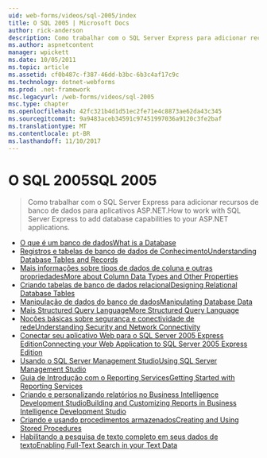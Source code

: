 ```yaml
---
uid: web-forms/videos/sql-2005/index
title: O SQL 2005 | Microsoft Docs
author: rick-anderson
description: Como trabalhar com o SQL Server Express para adicionar recursos de banco de dados para aplicativos ASP.NET.
ms.author: aspnetcontent
manager: wpickett
ms.date: 10/05/2011
ms.topic: article
ms.assetid: cf0b487c-f387-46dd-b3bc-6b3c4af17c9c
ms.technology: dotnet-webforms
ms.prod: .net-framework
msc.legacyurl: /web-forms/videos/sql-2005
msc.type: chapter
ms.openlocfilehash: 42fc321b4d1d51ec2fe71e4c8873ae62da43c345
ms.sourcegitcommit: 9a9483aceb34591c97451997036a9120c3fe2baf
ms.translationtype: MT
ms.contentlocale: pt-BR
ms.lasthandoff: 11/10/2017
---
```

<a name="sql-2005"></a><span data-ttu-id="6cf52-103">O SQL 2005</span><span class="sxs-lookup"><span data-stu-id="6cf52-103">SQL 2005</span></span>
====================
> <span data-ttu-id="6cf52-104">Como trabalhar com o SQL Server Express para adicionar recursos de banco de dados para aplicativos ASP.NET.</span><span class="sxs-lookup"><span data-stu-id="6cf52-104">How to work with SQL Server Express to add database capabilities to your ASP.NET applications.</span></span>


- [<span data-ttu-id="6cf52-105">O que é um banco de dados</span><span class="sxs-lookup"><span data-stu-id="6cf52-105">What is a Database</span></span>](what-is-a-database.md)
- [<span data-ttu-id="6cf52-106">Registros e tabelas de banco de dados de Conhecimento</span><span class="sxs-lookup"><span data-stu-id="6cf52-106">Understanding Database Tables and Records</span></span>](understanding-database-tables-and-records.md)
- [<span data-ttu-id="6cf52-107">Mais informações sobre tipos de dados de coluna e outras propriedades</span><span class="sxs-lookup"><span data-stu-id="6cf52-107">More about Column Data Types and Other Properties</span></span>](more-about-column-data-types-and-other-properties.md)
- [<span data-ttu-id="6cf52-108">Criando tabelas de banco de dados relacional</span><span class="sxs-lookup"><span data-stu-id="6cf52-108">Designing Relational Database Tables</span></span>](designing-relational-database-tables.md)
- [<span data-ttu-id="6cf52-109">Manipulação de dados do banco de dados</span><span class="sxs-lookup"><span data-stu-id="6cf52-109">Manipulating Database Data</span></span>](manipulating-database-data.md)
- [<span data-ttu-id="6cf52-110">Mais Structured Query Language</span><span class="sxs-lookup"><span data-stu-id="6cf52-110">More Structured Query Language</span></span>](more-structured-query-language.md)
- [<span data-ttu-id="6cf52-111">Noções básicas sobre segurança e conectividade de rede</span><span class="sxs-lookup"><span data-stu-id="6cf52-111">Understanding Security and Network Connectivity</span></span>](understanding-security-and-network-connectivity.md)
- [<span data-ttu-id="6cf52-112">Conectar seu aplicativo Web para o SQL Server 2005 Express Edition</span><span class="sxs-lookup"><span data-stu-id="6cf52-112">Connecting your Web Application to SQL Server 2005 Express Edition</span></span>](connecting-your-web-application-to-sql-server-2005-express-edition.md)
- [<span data-ttu-id="6cf52-113">Usando o SQL Server Management Studio</span><span class="sxs-lookup"><span data-stu-id="6cf52-113">Using SQL Server Management Studio</span></span>](using-sql-server-management-studio.md)
- [<span data-ttu-id="6cf52-114">Guia de Introdução com o Reporting Services</span><span class="sxs-lookup"><span data-stu-id="6cf52-114">Getting Started with Reporting Services</span></span>](getting-started-with-reporting-services.md)
- [<span data-ttu-id="6cf52-115">Criando e personalizando relatórios no Business Intelligence Development Studio</span><span class="sxs-lookup"><span data-stu-id="6cf52-115">Building and Customizing Reports in Business Intelligence Development Studio</span></span>](building-and-customizing-reports-in-business-intelligence-development-studio.md)
- [<span data-ttu-id="6cf52-116">Criando e usando procedimentos armazenados</span><span class="sxs-lookup"><span data-stu-id="6cf52-116">Creating and Using Stored Procedures</span></span>](creating-and-using-stored-procedures.md)
- [<span data-ttu-id="6cf52-117">Habilitando a pesquisa de texto completo em seus dados de texto</span><span class="sxs-lookup"><span data-stu-id="6cf52-117">Enabling Full-Text Search in your Text Data</span></span>](enabling-full-text-search-in-your-text-data.md)

